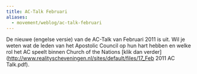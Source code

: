 ```yaml
---
title: AC-Talk Februari
aliases:
  - movement/weblog/ac-talk-februari
---
```


De nieuwe (engelse versie) van de AC-Talk van Februari 2011 is uit. 
Wil je weten wat de leden van het Apostolic Council op hun hart hebben en welke rol het AC speelt binnen Church of the Nations [klik dan verder](http://www.realityscheveningen.nl/sites/default/files/17_Feb 2011 AC Talk.pdf).
